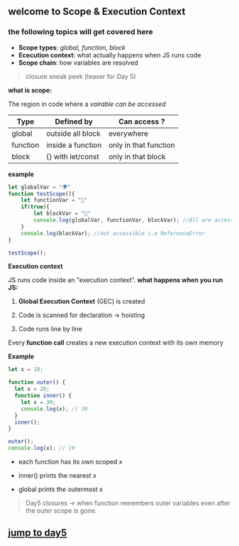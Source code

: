## welcome to Scope & Execution Context

### the following topics will get covered here

- **Scope types**: *global, function, block*
- **Ececution context**: what actually happens when JS runs code
- **Scope chain**: how variables are resolved

> closure sneak peek (teaser for Day 5)



**what is scope:**

The region in code where a *vairable can be accessed*

| **Type** | **Defined by**    | **Can access ?**      |
| -------- | ----------------- | --------------------- |
| global   | outside all block | everywhere            |
| function | inside a function | only in that function |
| block    | {} with let/const | only in that block    |

**example**

```js
let globalVar = "🌍"
function testScope(){
    let functionVar = "👷"
    if(true){
        let blockVar = "🧱"
        console.log(globalVar, functionVar, blockVar); //All are accessible 
    }
    console.log(blockVar); //not accessible i.e ReferenceError
}

testScope();
```

**Execution context**

JS runs code inside an "execution context".
**what happens when you run JS:**

1.  **Global Execution Context** (GEC) is created

2.  Code is scanned for declaration -> hoisting

3.  Code runs line by line

Every **function call** creates a new execution context with its own memory



**Example**

```js
let x = 10;

function outer() {
  let x = 20;
  function inner() {
    let x = 30;
    console.log(x); // 30
  }
  inner();
}

outer();
console.log(x); // 10
```

- each function has its own scoped x

- inner() prints the nearest x

- global prints the outermost x


> Day5 closures -> when function remembers outer variables even after the outer scope is gone.

## [jump to day5](../Day5/day5.md)
